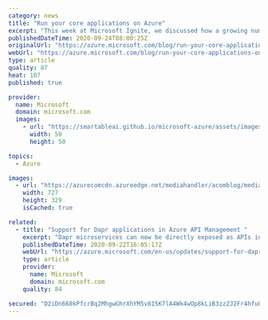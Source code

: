 ```yaml
---
category: news
title: "Run your core applications on Azure"
excerpt: "This week at Microsoft Ignite, we discussed how a growing number of customers and independent software vendors (ISVs) are running their mission and business-critical applications on Azure."
publishedDateTime: 2020-09-24T08:00:25Z
originalUrl: "https://azure.microsoft.com/blog/run-your-core-applications-on-azure/"
webUrl: "https://azure.microsoft.com/blog/run-your-core-applications-on-azure/"
type: article
quality: 87
heat: 107
published: true

provider:
  name: Microsoft
  domain: microsoft.com
  images:
    - url: "https://smartableai.github.io/microsoft-azure/assets/images/organizations/microsoft.com-50x50.jpg"
      width: 50
      height: 50

topics:
  - Azure

images:
  - url: "https://azurecomcdn.azureedge.net/mediahandler/acomblog/media/Default/blog/70caf24a-0e34-48b0-9033-cf219905d9e9.png"
    width: 727
    height: 329
    isCached: true

related:
  - title: "Support for Dapr applications in Azure API Management "
    excerpt: "Dapr microservices can now be directly exposed as APIs in API Management."
    publishedDateTime: 2020-09-22T16:05:17Z
    webUrl: "https://azure.microsoft.com/en-us/updates/support-for-dapr-applications-in-azure-api-management/"
    type: article
    provider:
      name: Microsoft
      domain: microsoft.com
    quality: 84

secured: "D2iDn660kPfcrBq2MhgwGhrXhYM5v815K7lA4Wk4wOp8kLiB3zzZJ2Fr4hfuQB822Afit6V3Yz6JVGQ8LnDhcZuFNUhxFzN09wFTuUrjLXHH0BjECE8SEU/RZD+/J8uuYMeca86dcmQV2wncUEDyRKfNb2omIgXRaCOVxe0YZ+iekQgFctnCkUtN8P2Ijo+eMCiL2FBU53ZJdIUTdh0YpsxA2qf5FkC6WeRM3DgXkK/hjdUJOCRyybdwsbGDP5i6X6KwWqPOw0DwE/CgEaoss48NAky7lY51LVPPJWVFGn7A6eyclj3VKgNQOAZoygpvcVHLrOSujv+mz6RqTF0npjLTA+NhQd9spRaAG/m/WSI=;ieIqyBALeBustVSnt6zvQw=="
---
```



